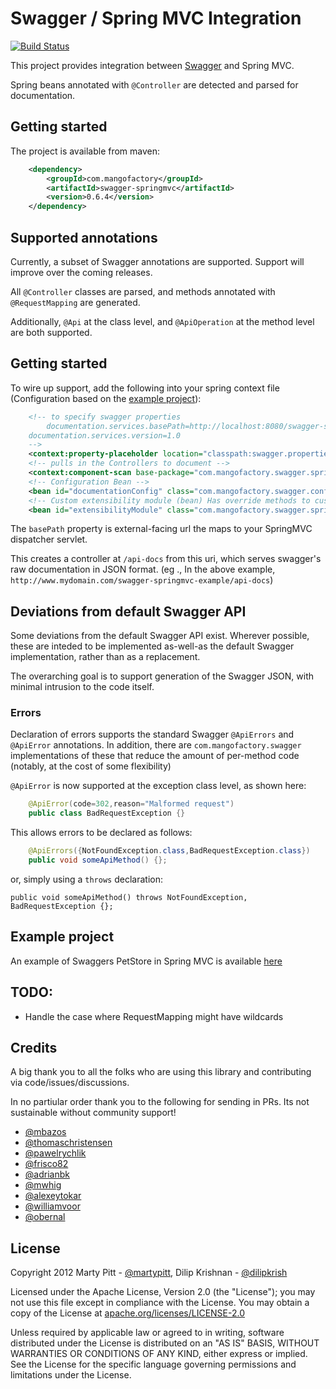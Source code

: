 # Swagger / Spring MVC Integration

[![Build Status](https://travis-ci.org/martypitt/swagger-springmvc.png?branch=master)](https://travis-ci.org/martypitt/swagger-springmvc)

This project provides integration between [Swagger](https://github.com/wordnik/swagger-core) and Spring MVC.

Spring beans annotated with `@Controller` are detected and parsed for documentation.

## Getting started
The project is available from maven:
```xml
	<dependency>
  		<groupId>com.mangofactory</groupId>
  		<artifactId>swagger-springmvc</artifactId>
  		<version>0.6.4</version>
	</dependency>
```	

## Supported annotations
Currently, a subset of Swagger annotations are supported.  Support will improve over the coming releases.

All `@Controller` classes are parsed, and methods annotated with `@RequestMapping` are generated.
  
Additionally, `@Api` at the class level, and `@ApiOperation` at the method level are both supported.
			
## Getting started
To wire up support, add the following into your spring context file (Configuration based on the [example project](https://github.com/martypitt/swagger-springmvc-example)):

```xml
    <!-- to specify swagger properties
    	documentation.services.basePath=http://localhost:8080/swagger-springmvc-test
	documentation.services.version=1.0
    --> 
    <context:property-placeholder location="classpath:swagger.properties" /> 
    <!-- pulls in the Controllers to document -->
    <context:component-scan base-package="com.mangofactory.swagger.springmvc.example" />
    <!-- Configuration Bean -->
    <bean id="documentationConfig" class="com.mangofactory.swagger.configuration.DocumentationConfig"/>
    <!-- Custom extensibility module (bean) Has override methods to customize the document generation-->
    <bean id="extensibilityModule" class="com.mangofactory.swagger.springmvc.example.config.ExampleExtensibilityModule" />

```

The `basePath` property is external-facing url the maps to your SpringMVC dispatcher servlet.

This creates a controller at `/api-docs` from this uri, which serves swagger's raw documentation in JSON format.  (eg
., In the above example,  `http://www.mydomain.com/swagger-springmvc-example/api-docs`)

## Deviations from default Swagger API
Some deviations from the default Swagger API exist.  Wherever possible, these are inteded to be implemented as-well-as the default Swagger implementation, rather than as a replacement.

The overarching goal is to support generation of the Swagger JSON, with minimal intrusion to the code itself.

### Errors
Declaration of errors supports the standard Swagger `@ApiErrors` and `@ApiError` annotations.
In addition, there are `com.mangofactory.swagger` implementations of these that reduce the amount of per-method code (notably, at the cost of some flexibility)

`@ApiError` is now supported at the exception class level, as shown here:

```java
    @ApiError(code=302,reason="Malformed request")
    public class BadRequestException {}
```

This allows errors to be declared as follows:

```java
	@ApiErrors({NotFoundException.class,BadRequestException.class})
	public void someApiMethod() {};
```

or, simply using a `throws` declaration:

	public void someApiMethod() throws NotFoundException, BadRequestException {};

## Example project
An example of Swaggers PetStore in Spring MVC is available [here](https://github.com/martypitt/swagger-springmvc-example)

## TODO:
- Handle the case where RequestMapping might have wildcards

## Credits

A big thank you to all the folks who are using this library and contributing via code/issues/discussions. 

In no partiular order thank you to the following for sending in PRs. Its not sustainable without community support!
- [@mbazos](https://github.com/mbazos)
- [@thomaschristensen](https://github.com/thomaschristensen)
- [@pawelrychlik](https://github.com/pawelrychlik)
- [@frisco82](https://github.com/frisco82)
- [@adrianbk](https://github.com/adrianbk)
- [@mwhig](https://github.com/mwhig)
- [@alexeytokar](https://github.com/alexeytokar)
- [@williamvoor](https://github.com/williamvoor)
- [@obernal](https://github.com/obernal)


License
-------

Copyright 2012 Marty Pitt - [@martypitt](https://github.com/martypitt), Dilip Krishnan - [@dilipkrish](https://github.com/dilipkrish)

Licensed under the Apache License, Version 2.0 (the "License");
you may not use this file except in compliance with the License.
You may obtain a copy of the License at [apache.org/licenses/LICENSE-2.0](http://www.apache.org/licenses/LICENSE-2.0)

Unless required by applicable law or agreed to in writing, software
distributed under the License is distributed on an "AS IS" BASIS,
WITHOUT WARRANTIES OR CONDITIONS OF ANY KIND, either express or implied.
See the License for the specific language governing permissions and
limitations under the License.

